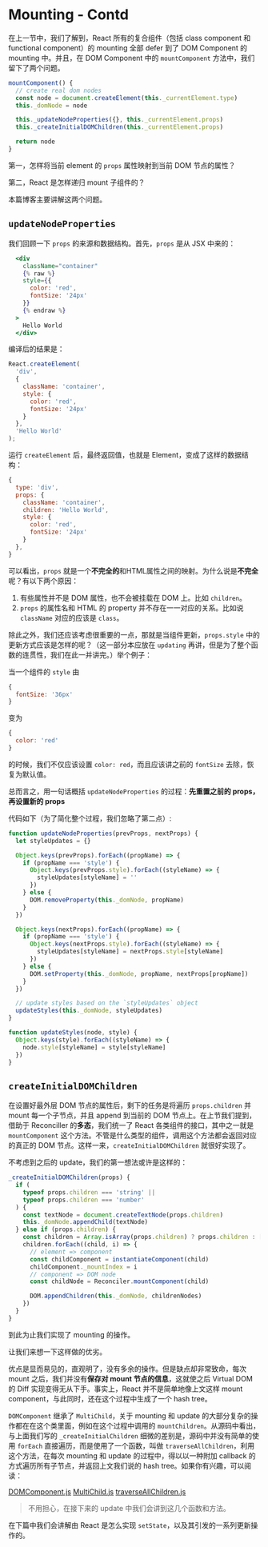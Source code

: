 # Mounting - Contd

在上一节中，我们了解到，React 所有的复合组件（包括 class component 和 functional component）的 mounting 全部 defer 到了 DOM Component 的 mounting 中。并且，在 DOM Component 中的 `mountComponent` 方法中，我们留下了两个问题。

```js
mountComponent() {
  // create real dom nodes
  const node = document.createElement(this._currentElement.type)
  this._domNode = node

  this._updateNodeProperties({}, this._currentElement.props)
  this._createInitialDOMChildren(this._currentElement.props)

  return node
}
```

第一，怎样将当前 element 的 `props` 属性映射到当前 DOM 节点的属性？

第二，React 是怎样递归 mount 子组件的？

本篇博客主要讲解这两个问题。

## `updateNodeProperties`

我们回顾一下 `props` 的来源和数据结构。首先，`props` 是从 JSX 中来的：

```jsx
  <div
    className="container"
    {% raw %}
    style={{
      color: 'red',
      fontSize: '24px'
    }}
    {% endraw %}
  >
    Hello World
  </div>
```

编译后的结果是：

```js
React.createElement(
  'div',
  {
    className: 'container',
    style: {
      color: 'red',
      fontSize: '24px'
    }
  },
  'Hello World'
);
```

运行 `createElement` 后，最终返回值，也就是 Element，变成了这样的数据结构：

```js
{
  type: 'div',
  props: {
    className: 'container',
    children: 'Hello World',
    style: {
      color: 'red',
      fontSize: '24px'
    }
  },
}
```

可以看出，`props` 就是一个**不完全的**和HTML属性之间的映射。为什么说是**不完全**呢？有以下两个原因：

1. 有些属性并不是 DOM 属性，也不会被挂载在 DOM 上。比如 `children`。
2. `props` 的属性名和 HTML 的 property 并不存在一一对应的关系。比如说 `className` 对应的应该是 `class`。

除此之外，我们还应该考虑很重要的一点，那就是当组件更新，`props.style` 中的更新方式应该是怎样的呢？（这一部分本应放在 `updating` 再讲，但是为了整个函数的连贯性，我们在此一并讲完。）举个例子：

当一个组件的 `style` 由

```js
{
  fontSize: '36px'
}
```

变为 

```js
{
  color: 'red'
}
```

的时候，我们不仅应该设置 `color: red`，而且应该讲之前的 `fontSize` 去除，恢复为默认值。

总而言之，用一句话概括 `updateNodeProperties` 的过程：**先重置之前的 props，再设置新的 props**

代码如下（为了简化整个过程，我们忽略了第二点）:

```js
function updateNodeProperties(prevProps, nextProps) {
  let styleUpdates = {}

  Object.keys(prevProps).forEach((propName) => {
    if (propName === 'style') {
      Object.keys(prevProps.style).forEach((styleName) => {
        styleUpdates[styleName] = ''
      })
    } else {
      DOM.removeProperty(this._domNode, propName)
    }
  })

  Object.keys(nextProps).forEach((propName) => {
    if (propName === 'style') {
      Object.keys(nextProps.style).forEach((styleName) => {
        styleUpdates[styleName] = nextProps.style[styleName]
      })
    } else {
      DOM.setProperty(this._domNode, propName, nextProps[propName])
    }
  })

  // update styles based on the `styleUpdates` object
  updateStyles(this._domNode, styleUpdates)
}

function updateStyles(node, style) {
  Object.keys(style).forEach((styleName) => {
    node.style[styleName] = style[styleName]
  })
}
```

## `createInitialDOMChildren`

在设置好最外层 DOM 节点的属性后，剩下的任务是将遍历 `props.children` 并 mount 每一个子节点，并且 append 到当前的 DOM 节点上。在上节我们提到，借助于 Reconciller 的**多态**，我们统一了 React 各类组件的接口，其中之一就是 `mountComponent` 这个方法。不管是什么类型的组件，调用这个方法都会返回对应的真正的 DOM 节点。这样一来，`createInitialDOMChildren` 就很好实现了。

不考虑到之后的 update，我们的第一想法或许是这样的：

```js
_createInitialDOMChildren(props) {
  if (
    typeof props.children === 'string' ||
    typeof props.children === 'number'
  ) {
    const textNode = document.createTextNode(props.children)
    this._domNode.appendChild(textNode)
  } else if (props.children) {
    const children = Array.isArray(props.children) ? props.children : [props.children]
    children.forEach((child, i) => {
      // element => component
      const childComponent = instantiateComponent(child)
      childComponent._mountIndex = i
      // component => DOM node
      const childNode = Reconciler.mountComponent(child)

      DOM.appendChildren(this._domNode, childrenNodes)
    })
  }
}
```

到此为止我们实现了 mounting 的操作。

让我们来想一下这样做的优劣。

优点是显而易见的，直观明了，没有多余的操作。但是缺点却非常致命，每次 mount 之后，我们并没有**保存对 mount 节点的信息**，这就使之后 Virtual DOM 的 Diff 实现变得无从下手。事实上，React 并不是简单地像上文这样 mount component，与此同时，还在这个过程中生成了一个 hash tree。

`DOMComponent` 继承了 `MultiChild`，关于 mounting 和 update 的大部分复杂的操作都在在这个类里面，例如在这个过程中调用的 `mountChildren`。从源码中看出，与上面我们写的 `_createInitialChildren` 细微的差别是，源码中并没有简单的使用 `forEach` 直接遍历，而是使用了一个函数，叫做 `traverseAllChildren`，利用这个方法，在每次 mounting 和 update 的过程中，得以以一种附加 callback 的方式遍历所有子节点，并返回上文我们说的 hash tree。如果你有兴趣，可以阅读：

[DOMComponent.js](../dilithium/src/DOMComponent.js)
[MultiChild.js](../dilithium/src/MultiChild.js)
[traverseAllChildren.js](../dilithium/src/traverseAllChildren.js)

> 不用担心，在接下来的 update 中我们会讲到这几个函数和方法。

在下篇中我们会讲解由 React 是怎么实现 `setState`，以及其引发的一系列更新操作的。
